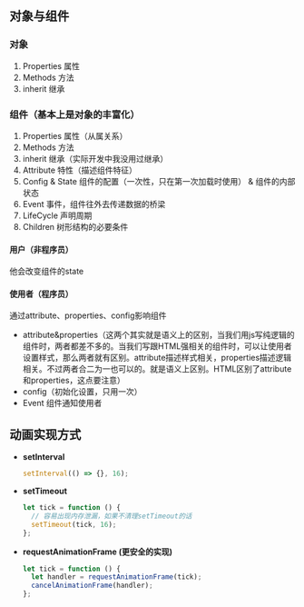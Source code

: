 ## 对象与组件

### 对象
1. Properties 属性
2. Methods    方法
3. inherit    继承

### 组件（基本上是对象的丰富化）

1. Properties 属性（从属关系）
2. Methods    方法
3. inherit    继承（实际开发中我没用过继承）
4. Attribute  特性（描述组件特征）
5. Config & State  组件的配置（一次性，只在第一次加载时使用） & 组件的内部状态
6. Event      事件，组件往外去传递数据的桥梁
7. LifeCycle  声明周期
8. Children   树形结构的必要条件

#### 用户（非程序员）

他会改变组件的state

#### 使用者（程序员）

通过attribute、properties、config影响组件
* attribute&properties（这两个其实就是语义上的区别，当我们用js写纯逻辑的组件时，两者都差不多的。当我们写跟HTML强相关的组件时，可以让使用者设置样式，那么两者就有区别。attribute描述样式相关，properties描述逻辑相关。不过两者合二为一也可以的。就是语义上区别。HTML区别了attribute和properties，这点要注意）
* config（初始化设置，只用一次）
* Event 组件通知使用者

## 动画实现方式

- **setInterval**

  ```js
  setInterval(() => {}, 16);
  ```

- **setTimeout**

  ```js
  let tick = function () {
    // 容易出现内存泄漏，如果不清理setTimeout的话
    setTimeout(tick, 16);
  };
  ```

- **requestAnimationFrame (更安全的实现)**

  ```js
  let tick = function () {
    let handler = requestAnimationFrame(tick);
    cancelAnimationFrame(handler);
  };
  ```